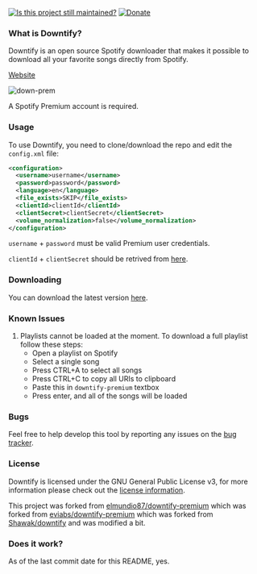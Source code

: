 [![Is this project still maintained?](https://img.shields.io/badge/maintained%3F-yes-green.svg?style=for-the-badge)](https://github.com/badges/shields)
[![Donate](https://img.shields.io/badge/Donate-Patreon-blue?style=for-the-badge&logo=patreon)](https://www.patreon.com/L33Tech)

### What is Downtify?

Downtify is an open source Spotify downloader that makes it possible to download all your favorite songs directly from Spotify.

[Website](http://L33Tech.space/tools/downtify)

![down-prem](https://user-images.githubusercontent.com/14614396/52458742-e7add380-2b69-11e9-8194-99e9131dc5b2.png)


A Spotify Premium account is required.


### Usage

To use Downtify, you need to clone/download the repo and edit the `config.xml` file:
```xml
<configuration>
  <username>username</username>
  <password>password</password>
  <language>en</language>
  <file_exists>SKIP</file_exists>
  <clientId>clientId</clientId>
  <clientSecret>clientSecret</clientSecret>
  <volume_normalization>false</volume_normalization>
</configuration>
```
`username` + `password` must be valid Premium user credentials.

`clientId` + `clientSecret` should be retrived from [here](https://developer.spotify.com/documentation/general/guides/app-settings/#register-your-app).

### Downloading

You can download the latest version [here](https://github.com/L33Tech/downtify-premium/archive/master.zip).

### Known Issues ###
1. Playlists cannot be loaded at the moment. To download a full playlist follow these steps:
    - Open a playlist on Spotify
   - Select a single song
   - Press CTRL+A to select all songs
   - Press CTRL+C to copy all URIs to clipboard
   - Paste this in `downtify-premium` textbox
   - Press enter, and all of the songs will be loaded

### Bugs

Feel free to help develop this tool by reporting any issues on the [bug tracker](https://github.com/L33Tech/downtify-premium/issues).

### License

Downtify is licensed under the GNU General Public License v3, for more information please check out the [license information](https://github.com/L33Tech/downtify-premium/blob/master/LICENSE).


This project was forked from [elmundio87/downtify-premium](https://github.com/elmundio87/downtify-premium) which was forked from [eviabs/downtify-premium](https://github.com/eviabs/downtify-premium) which was forked from [Shawak/downtify](https://github.com/Shawak/downtify) and was modified a bit.


### Does it work?

As of the last commit date for this README, yes.
